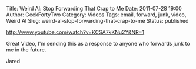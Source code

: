 Title: Weird Al: Stop Forwarding That Crap to Me
Date: 2011-07-28 19:00
Author: GeekFortyTwo
Category: Videos
Tags: email, forward, junk, video, Weird Al
Slug: weird-al-stop-forwarding-that-crap-to-me
Status: published

http://www.youtube.com/watch?v=KCSA7kKNu2Y&NR=1

Great Video, I'm sending this as a response to anyone who forwards junk
to me in the future.

Jared
